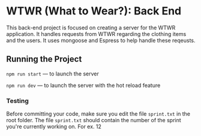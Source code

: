 # WTWR (What to Wear?): Back End
This back-end project is focused on creating a server for the WTWR application. It handles requests from WTWR regarding the clothing items and the users. It uses mongoose and Espress to help handle these reqeusts.
## Running the Project
`npm run start` — to launch the server 

`npm run dev` — to launch the server with the hot reload feature

### Testing
Before committing your code, make sure you edit the file `sprint.txt` in the root folder. The file `sprint.txt` should contain the number of the sprint you're currently working on. For ex. 12

